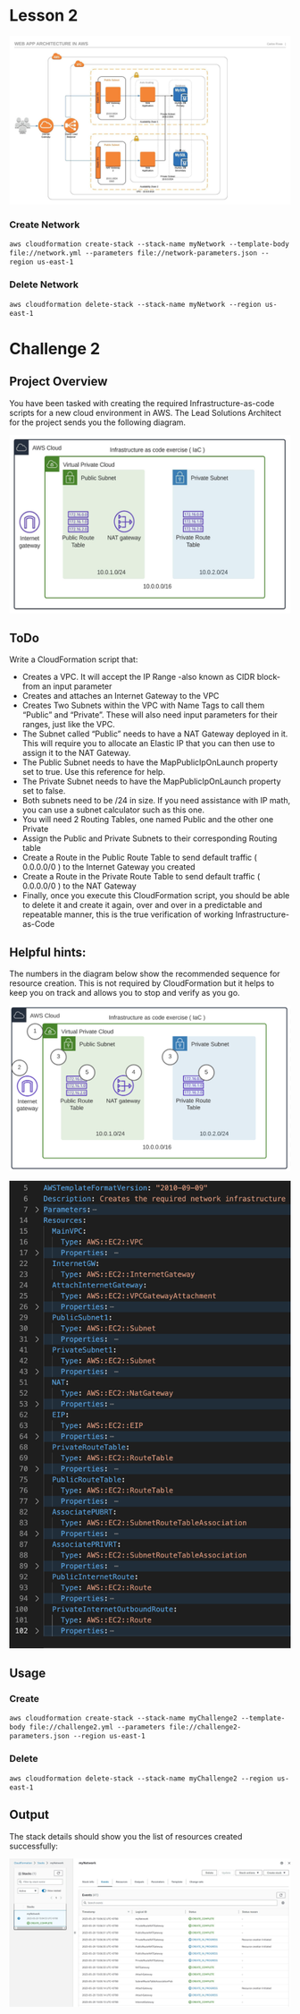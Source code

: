 # Lesson 2
<p align="center">
  <img src="./resource/AWSWebApp.jpeg" alt="animated" />
</p>

### Create Network
```
aws cloudformation create-stack --stack-name myNetwork --template-body file://network.yml --parameters file://network-parameters.json --region us-east-1
```
### Delete Network
```
aws cloudformation delete-stack --stack-name myNetwork --region us-east-1
```

# Challenge 2 
## Project Overview
You have been tasked with creating the required Infrastructure-as-code scripts for a new cloud environment in AWS. The Lead Solutions Architect for the project sends you the following diagram.
<p align="center">
  <img src="./resource/overview.png" alt="animated" />
</p>

## ToDo
Write a CloudFormation script that:
- Creates a VPC. It will accept the IP Range -also known as CIDR block- from an input parameter
- Creates and attaches an Internet Gateway to the VPC
- Creates Two Subnets within the VPC with Name Tags to call them “Public” and “Private”. These will also need input parameters for their ranges, just like the VPC.
- The Subnet called “Public” needs to have a NAT Gateway deployed in it. This will require you to allocate an Elastic IP that you can then use to assign it to the NAT Gateway.
- The Public Subnet needs to have the MapPublicIpOnLaunch property set to true. Use this reference for help.
- The Private Subnet needs to have the MapPublicIpOnLaunch property set to false.
- Both subnets need to be /24 in size. If you need assistance with IP math, you can use a subnet calculator such as this one.
- You will need 2 Routing Tables, one named Public and the other one Private
- Assign the Public and Private Subnets to their corresponding Routing table
- Create a Route in the Public Route Table to send default traffic ( 0.0.0.0/0 ) to the Internet Gateway you created
- Create a Route in the Private Route Table to send default traffic ( 0.0.0.0/0 ) to the NAT Gateway
- Finally, once you execute this CloudFormation script, you should be able to delete it and create it again, over and over in a predictable and repeatable manner, this is the true verification of working Infrastructure-as-Code

## Helpful hints:
The numbers in the diagram below show the recommended sequence for resource creation. This is not required by CloudFormation but it helps to keep you on track and allows you to stop and verify as you go.
<p align="center">
  <img src="./resource/Helpful1.png" alt="animated" />
</p>

<p align="center">
  <img src="./resource/Helpful2.png" alt="animated" />
</p>

## Usage
### Create
```
aws cloudformation create-stack --stack-name myChallenge2 --template-body file://challenge2.yml --parameters file://challenge2-parameters.json --region us-east-1
```
### Delete 
```
aws cloudformation delete-stack --stack-name myChallenge2 --region us-east-1
```
## Output
The stack details should show you the list of resources created successfully:
<p align="center">
  <img src="./resource/Output.jpg" alt="animated" />
</p>
